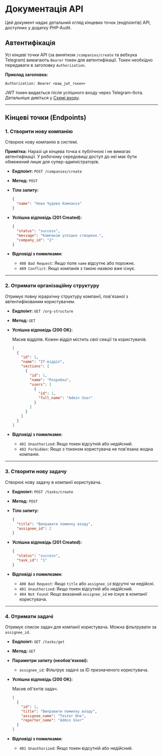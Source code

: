 # Документація API

Цей документ надає детальний огляд кінцевих точок (ендпоінтів) API, доступних у додатку PHP-Audit.

## Автентифікація

Усі кінцеві точки API (за винятком `/companies/create` та вебхука Telegram) вимагають `Bearer` токен для автентифікації. Токен необхідно передавати в заголовку `Authorization`.

**Приклад заголовка:**
```
Authorization: Bearer <ваш_jwt_токен>
```

JWT токен видається після успішного входу через Telegram-бота. Детальніше дивіться у [Схемі входу](./login-flow.md).

---

## Кінцеві точки (Endpoints)

### 1. Створити нову компанію

Створює нову компанію в системі.

**Примітка:** Наразі ця кінцева точка є публічною і не вимагає автентифікації. У робочому середовищі доступ до неї має бути обмежений лише для супер-адміністраторів.

- **Ендпоінт:** `POST /companies/create`
- **Метод:** `POST`
- **Тіло запиту:**

  ```json
  {
    "name": "Нова Чудова Компанія"
  }
  ```

- **Успішна відповідь (201 Created):**

  ```json
  {
    "status": "success",
    "message": "Компанію успішно створено.",
    "company_id": "2"
  }
  ```

- **Відповіді з помилками:**
  - `400 Bad Request`: Якщо поле `name` відсутнє або порожнє.
  - `409 Conflict`: Якщо компанія з такою назвою вже існує.

---

### 2. Отримати організаційну структуру

Отримує повну ієрархічну структуру компанії, пов'язаної з автентифікованим користувачем.

- **Ендпоінт:** `GET /org-structure`
- **Метод:** `GET`
- **Успішна відповідь (200 OK):**

  Масив відділів. Кожен відділ містить свої секції та користувачів.

  ```json
  [
    {
      "id": 1,
      "name": "ІТ-відділ",
      "sections": [
        {
          "id": 1,
          "name": "Розробка",
          "users": [
            {
              "id": 1,
              "full_name": "Admin User"
            }
          ]
        }
      ]
    }
  ]
  ```

- **Відповіді з помилками:**
  - `401 Unauthorized`: Якщо токен відсутній або недійсний.
  - `403 Forbidden`: Якщо з токеном користувача не пов'язана жодна компанія.

---

### 3. Створити нову задачу

Створює нову задачу в компанії користувача.

- **Ендпоінт:** `POST /tasks/create`
- **Метод:** `POST`
- **Тіло запиту:**

  ```json
  {
    "title": "Виправити помилку входу",
    "assignee_id": 2
  }
  ```

- **Успішна відповідь (201 Created):**

  ```json
  {
    "status": "success",
    "task_id": "1"
  }
  ```

- **Відповіді з помилками:**
  - `400 Bad Request`: Якщо `title` або `assignee_id` відсутні чи недійсні.
  - `401 Unauthorized`: Якщо токен відсутній або недійсний.
  - `404 Not Found`: Якщо вказаний `assignee_id` не існує в компанії користувача.

---

### 4. Отримати задачі

Отримує список задач для компанії користувача. Можна фільтрувати за `assignee_id`.

- **Ендпоінт:** `GET /tasks/get`
- **Метод:** `GET`
- **Параметри запиту (необов'язкові):**
  - `assignee_id`: Фільтрує задачі за ID призначеного користувача.

- **Успішна відповідь (200 OK):**

  Масив об'єктів задач.

  ```json
  [
    {
      "id": 1,
      "title": "Виправити помилку входу",
      "assignee_name": "Tester One",
      "reporter_name": "Admin User"
    }
  ]
  ```

- **Відповіді з помилками:**
  - `401 Unauthorized`: Якщо токен відсутній або недійсний.